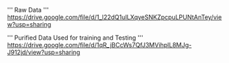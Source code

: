 '''
  Raw Data
'''
https://drive.google.com/file/d/1_l22dQ1ulLXqyeSNKZpcpuLPUNtAnTey/view?usp=sharing


'''
  Purified Data Used for training and Testing
'''
https://drive.google.com/file/d/1qR_jBCcWs7QfJ3MVihplL8MJg-J912jd/view?usp=sharing
